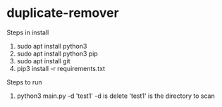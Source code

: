 # duplicate-remover

Steps in install

1. sudo apt install python3
2. sudo apt install python3 pip
3. sudo apt install git
4. pip3 install -r requirements.txt

Steps to run
1. python3 main.py -d 'test1'
    -d is delete
    'test1' is the directory to scan
